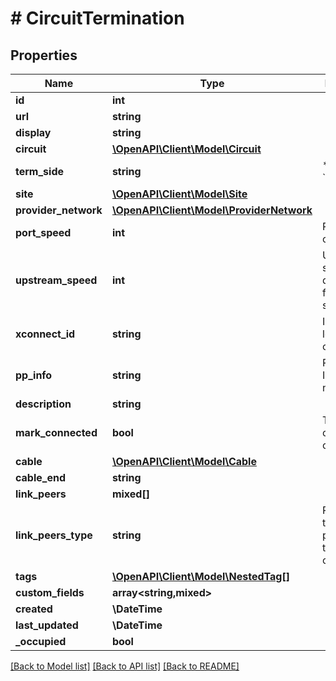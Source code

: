 # # CircuitTermination

## Properties

Name | Type | Description | Notes
------------ | ------------- | ------------- | -------------
**id** | **int** |  | [readonly]
**url** | **string** |  | [readonly]
**display** | **string** |  | [readonly]
**circuit** | [**\OpenAPI\Client\Model\Circuit**](Circuit.md) |  |
**term_side** | **string** | * &#x60;A&#x60; - A * &#x60;Z&#x60; - Z |
**site** | [**\OpenAPI\Client\Model\Site**](Site.md) |  | [optional]
**provider_network** | [**\OpenAPI\Client\Model\ProviderNetwork**](ProviderNetwork.md) |  | [optional]
**port_speed** | **int** | Physical circuit speed | [optional]
**upstream_speed** | **int** | Upstream speed, if different from port speed | [optional]
**xconnect_id** | **string** | ID of the local cross-connect | [optional]
**pp_info** | **string** | Patch panel ID and port number(s) | [optional]
**description** | **string** |  | [optional]
**mark_connected** | **bool** | Treat as if a cable is connected | [optional]
**cable** | [**\OpenAPI\Client\Model\Cable**](Cable.md) |  | [readonly]
**cable_end** | **string** |  | [readonly]
**link_peers** | **mixed[]** |  | [readonly]
**link_peers_type** | **string** | Return the type of the peer link terminations, or None. | [readonly]
**tags** | [**\OpenAPI\Client\Model\NestedTag[]**](NestedTag.md) |  | [optional]
**custom_fields** | **array<string,mixed>** |  | [optional]
**created** | **\DateTime** |  | [readonly]
**last_updated** | **\DateTime** |  | [readonly]
**_occupied** | **bool** |  | [readonly]

[[Back to Model list]](../../README.md#models) [[Back to API list]](../../README.md#endpoints) [[Back to README]](../../README.md)
